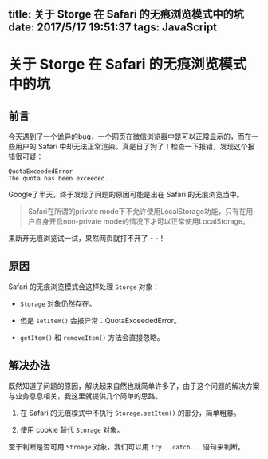 title: 关于 Storge 在 Safari 的无痕浏览模式中的坑
date: 2017/5/17 19:51:37
tags: JavaScript
---

# 关于 Storge 在 Safari 的无痕浏览模式中的坑

## 前言

今天遇到了一个诡异的bug，一个网页在微信浏览器中是可以正常显示的，而在一些用户的 Safari 中却无法正常渲染。真是日了狗了！检查一下报错，发现这个报错很可疑：

```
QuotaExceededError
The quota has been exceeded.
```

Google了半天，终于发现了问题的原因可能是出在 Safari 的无痕浏览当中。

> Safari在所谓的private mode下不允许使用LocalStorage功能，只有在用户自身开启non-private mode的情况下才可以正常使用LocalStorage。

果断开无痕浏览试一试，果然网页就打不开了 - -！

## 原因

Safari 的无痕浏览模式会这样处理 `Storge` 对象：

- `Storage` 对象仍然存在。

- 但是 `setItem()` 会报异常：QuotaExceededError。

- `getItem()` 和 `removeItem()` 方法会直接忽略。

## 解决办法

既然知道了问题的原因，解决起来自然也就简单许多了，由于这个问题的解决方案与业务息息相关，我这里就提供几个简单的思路。

1. 在 Safari 的无痕模式中不执行 `Storage.setItem()` 的部分，简单粗暴。

2. 使用 cookie 替代 `Storage` 对象。

至于判断是否可用 `Stroage` 对象，我们可以用 `try...catch...` 语句来判断。
